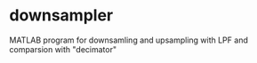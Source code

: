 # downsampler
MATLAB program for downsamling and upsampling with LPF and comparsion with "decimator"
